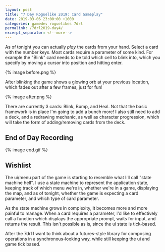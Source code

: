```yaml
---
layout: post
title: "7 Day Roguelike 2019: Card Gameplay"
date: 2019-03-06 23:00:00 +1000
categories: gamedev roguelikes 7drl
permalink: /7drl2019-day4/
excerpt_separator: <!--more-->
---
```


As of tonight you can actually *play* the cards from your hand.
Select a card with the number keys. Most cards require a parameter
of some kind. For example the "Blink" card needs to be told which cell to blink into,
which you specify by moving a cursor into position and hitting enter.

{% image before.png %}

After blinking the game shows a glowing orb at your previous location, which
fades out after a few frames, just for fun!

<!--more-->

{% image after.png %}

There are currently 3 cards: Blink, Bump, and Heal.
Not that the basic framework is in place I'm going to add a bunch more!
I also still need to add a deck, and a redrawing mechanic, as well as character
progression, which will take the form of adding/removing cards from the deck.

## End of Day Recording

{% image eod.gif %}

## Wishlist

The ui/menu part of the game is starting to resemble what I'll call "state
machine hell".  I use a state machine to represent the application state,
keeping track of which menu we're in, whether we're in a game, displaying the
map, and as of tonight, whether the game is expecting a card parameter, and
which type of card parameter.

As the state machine grows in complexity, it
becomes more and more painful to manage. When a card requires a parameter,
I'd like to effectively call a function which displays the appropriate prompt,
waits for input, and returns the result. This isn't possible as is,
since the ui state is tick-based.

After the 7drl I want to think about
a futures-style library for composing operations in a synchronous-looking way,
while still keeping the ui and game tick based.
